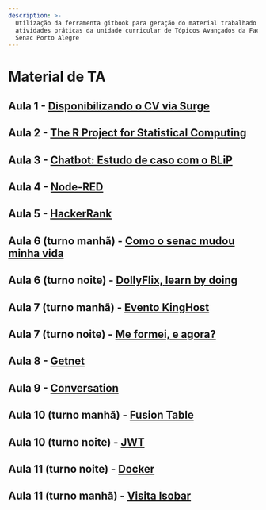 ```yaml
---
description: >-
  Utilização da ferramenta gitbook para geração do material trabalhado nas
  atividades práticas da unidade curricular de Tópicos Avançados da Faculdade
  Senac Porto Alegre
---
```


# Material de TA

## Aula 1 - [Disponibilizando o CV via Surge](aula1.md)

## Aula 2 - [The R Project for Statistical Computing](the-r-project-for-statistical-computing.md)

## Aula 3 - [Chatbot: Estudo de caso com o BLiP](chatbot-estudo-de-caso-com-o-blip.md)

## Aula 4 - [Node-RED](node-red.md)

## Aula 5 - [HackerRank](hackerrank.md)

## Aula 6 \(turno manhã\) - [Como o senac mudou minha vida](como-o-senac-muda-vida.md)

## Aula 6 \(turno noite\) - [DollyFlix, learn by doing](dollyflix-learn-by-doing.md)

## Aula 7 \(turno manhã\) - [Evento KingHost](evento-kinghost.md)

## Aula 7 \(turno noite\) - [Me formei, e agora?](me-formei-e-agora.md)

## Aula 8 - [Getnet](getnet.md)

## Aula 9 - [Conversation](conversation.md)

## Aula 10 \(turno manhã\) - [Fusion Table](fusion-table.md)

## Aula 10 \(turno noite\) - [JWT](jwt.md)

## Aula 11 \(turno noite\) - [Docker](docker.md)

## Aula 11 \(turno manhã\) - [Visita Isobar](visita-isobar.md)

